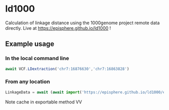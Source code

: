 # ld1000

Calculation of linkage distance using the 1000genome project remote data directly. Live at https://episphere.github.io/ld1000 !

## Example usage

### In the local command line

```javascript
await VCF.LDextraction('chr7:16876630','chr7:16863828')
```

### From any location

```javascript
LinkageData = await (await import('https://episphere.github.io/ld1000/export.js')).LDextraction('chr7:16876630','chr7:16863828')
```

Note cache in exportable method VV
